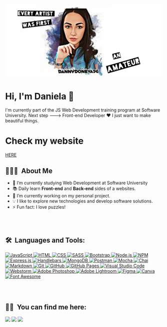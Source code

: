 
<img src="https://github.com/DannyDoneva96/DannyDoneva96/blob/main/IMG_20220501_115920.jpg">

# Hi, I'm Daniela 👋
I'm currently part of the JS Web Development training program at Software University.
Next step ---> Front-end Developer ❤️ I just want to make beautiful things.

# Check my website 
<p> <a href="https://https://ddwebsite-1e795.web.app/" target="_blank"> HERE </a></p> 


## 👨🏻‍💻 &nbsp;About Me
- 🌱 I’m currently studying Web Development at Software University
- 📚 Daily learn **Front-end** and **Back-end** sides of a websites.
- 🔭 I’m currently working on my personal project.
- 💡 I like to explore new technologies and develop software solutions.
- ⚡ Fun fact: I love puzzles!
<br>
<br>

## 🛠 &nbsp;Languages and Tools:
<!-- 
<p align="left"> </a><a href="https://developer.mozilla.org/en-US/docs/Web/JavaScript" target="_blank"> <img src="https://raw.githubusercontent.com/devicons/devicon/master/icons/javascript/javascript-original.svg" alt="javascript" width="40" height="40"/> </a> <a href="https://www.mongodb.com/" target="_blank"> <img src="https://raw.githubusercontent.com/devicons/devicon/master/icons/mongodb/mongodb-original-wordmark.svg" alt="mongodb" width="40" height="40"/> </a> <a href="https://nodejs.org" target="_blank"> <img src="https://raw.githubusercontent.com/devicons/devicon/master/icons/nodejs/nodejs-original-wordmark.svg" alt="nodejs" width="40" height="40"/> </a>  <a href="https://reactjs.org/" target="_blank"> <img src="https://raw.githubusercontent.com/devicons/devicon/master/icons/react/react-original-wordmark.svg" alt="react" width="40" height="40"/> </a>   <a href="https://www.w3schools.com/css/" target="_blank"> <img src="https://raw.githubusercontent.com/devicons/devicon/master/icons/css3/css3-original-wordmark.svg" alt="css3" width="40" height="40"/> </a>  <a href="https://www.w3.org/html/" target="_blank"> <img src="https://raw.githubusercontent.com/devicons/devicon/master/icons/html5/html5-original-wordmark.svg" alt="html5" width="40" height="40"/> 
 <a href="https://angular.io" target="_blank" rel="noreferrer"> <img src="https://angular.io/assets/images/logos/angular/angular.svg" alt="angular" width="40" height="40"/> </a>
 <a href="https://getbootstrap.com" target="_blank" rel="noreferrer"> <img src="https://raw.githubusercontent.com/devicons/devicon/master/icons/bootstrap/bootstrap-plain-wordmark.svg" alt="bootstrap" width="40" height="40"/> </a>
 <a href="https://expressjs.com" target="_blank" rel="noreferrer"> <img src="https://raw.githubusercontent.com/devicons/devicon/master/icons/express/express-original-wordmark.svg" alt="express" width="40" height="40"/> </a>
 <a href="https://firebase.google.com/" target="_blank" rel="noreferrer"> <img src="https://www.vectorlogo.zone/logos/firebase/firebase-icon.svg" alt="firebase" width="40" height="40"/> </a>
 <a href="https://cloud.google.com" target="_blank" rel="noreferrer"> <img src="https://www.vectorlogo.zone/logos/google_cloud/google_cloud-icon.svg" alt="gcp" width="40" height="40"/> </a>
 <a href="https://heroku.com" target="_blank" rel="noreferrer"> <img src="https://www.vectorlogo.zone/logos/heroku/heroku-icon.svg" alt="heroku" width="40" height="40"/> </a>
 <a href="https://www.mysql.com/" target="_blank" rel="noreferrer"> <img src="https://raw.githubusercontent.com/devicons/devicon/master/icons/mysql/mysql-original-wordmark.svg" alt="mysql" width="40" height="40"/> </a>
 
 <a href="https://www.typescriptlang.org/" target="_blank" rel="noreferrer"> <img src="https://raw.githubusercontent.com/devicons/devicon/master/icons/typescript/typescript-original.svg" alt="typescript" width="40" height="40"/> </a>
 <a href="https://vuejs.org/" target="_blank" rel="noreferrer"> <img src="https://raw.githubusercontent.com/devicons/devicon/master/icons/vuejs/vuejs-original-wordmark.svg" alt="vuejs" width="40" height="40"/> </a></p>
 -->
 <p align="left"> 
  <a href="https://developer.mozilla.org/en-US/docs/Web/JavaScript" target="_blank"> 
     <img alt="JavaScript" src="https://img.shields.io/badge/JavaScript%20-%23F7DF1E.svg?logo=javascript&logoColor=black">
   </a>
  <a href="https://www.w3.org/html" target="_blank"> 
   <img alt="HTML" src="https://img.shields.io/badge/HTML5%20-%23E34F26.svg?logo=html5&logoColor=white">
  </a>   
  <a href="https://www.w3schools.com/css" target="_blank">
    <img alt="CSS" src="https://img.shields.io/badge/CSS%20-%231572B6.svg?logo=css3&logoColor=white">
  </a>
  <a href="https://sass-lang.com">
    <img alt="SASS" src="https://img.shields.io/badge/Sass-hotpink.svg?logo=SASS&logoColor=white">
  </a>
  <a href="https://getbootstrap.com">
    <img alt="Bootstrap" src="https://img.shields.io/badge/Bootstrap-7952B3.svg?logo=bootstrap&logoColor=white">
  </a>
  <a href="https://nodejs.org/en/about">
      <img alt="Node.js" src="https://img.shields.io/badge/Node.js-43853D.svg?logo=node.js&logoColor=white">
  </a>
   <a href="https://www.npmjs.com" target="_blank"> 
    <img alt="NPM" src="https://img.shields.io/badge/npm-CB3837?logo=npm&logoColor=white">
  </a>
  <a href="https://expressjs.com">
    <img alt="Express.js" src="https://img.shields.io/badge/Express.js-404d59.svg?logo=express&logoColor=white">
  </a>
  <a href="https://handlebarsjs.com">
    <img alt="Handlebars" src="https://img.shields.io/badge/Handlebars.js-FE7A16?&logo=handlebarsdotjs&logoColor=black">
  </a>
  <a href="https://www.mongodb.com">
    <img alt="MongoDB" src ="https://img.shields.io/badge/MongoDB-4ea94b.svg?logo=mongodb&logoColor=white">
  </a>
  <a href="https://www.postman.com">
    <img alt="Postman" src="https://img.shields.io/badge/Postman-FF6C37?logo=postman&logoColor=white">
  </a>
  <a href="https://mochajs.org" target="_blank"> 
    <img alt="Mocha" src="https://img.shields.io/badge/Mocha-8D6748?logo=Mocha&logoColor=white">
  </a>
    <a href="https://www.chaijs.com" target="_blank"> 
    <img alt="Chai" src="https://img.shields.io/badge/chai-A30701?logo=chai&logoColor=white">
  </a>
  <a href="https://daringfireball.net/projects/markdown">
    <img alt="Markdown" src="https://img.shields.io/badge/Markdown-000000.svg?logo=markdown&logoColor=white">
  </a>
  <a href="https://git-scm.com">
    <img alt="Git" src="https://img.shields.io/badge/Git%20-%23F05033.svg?logo=git&logoColor=white">
  </a>
  <a href="https://github.com">
    <img alt="GitHub" src="https://img.shields.io/badge/GitHub%20-%23A03522.svg?logo=github&logoColor=white">
  </a>
  <a href="https://pages.github.com">
    <img alt="GitHub Pages" src="https://img.shields.io/badge/GitHub%20Pages-327FC7.svg?logo=github&logoColor=white">
  </a>
  <a href="https://code.visualstudio.com">
    <img alt="Visual Studio Code" src="https://img.shields.io/badge/Visual%20Studio%20Code-0078d7.svg?logo=visual-studio-code&logoColor=white">
  </a>
  <a href="https://www.jetbrains.com/webstorm">
    <img alt="Webstorm" src="https://img.shields.io/badge/WebStorm-000000?logo=WebStorm&logoColor=white">
  </a>
  <a href="https://www.adobe.com/in/products/photoshop.html" target="_blank"> 
    <img alt="Adobe Photoshop" src="https://img.shields.io/badge/Adobe%20Photoshop-2070AA?style=flat&logo=Adobe%20Photoshop&logoColor=white">
  </a>
  <a href="https://lightroom.adobe.com" target="_blank"> 
    <img alt="Adobe Lightroom" src="https://img.shields.io/badge/Adobe%20Lightroom-31A8FF?&logo=Adobe%20Lightroom&logoColor=white">
  </a>
  <a href="https://www.figma.com" target="_blank"> 
    <img alt="Figma" src="https://img.shields.io/badge/Figma-F24E1E?&logo=figma&logoColor=white">
  </a>
  <a href="https://www.canva.com" target="_blank"> 
    <img alt="Canva" src="https://img.shields.io/badge/Canva-%2300C4CC.svg?&logo=Canva&logoColor=white">
  </a>
  <a href="https://fontawesome.com" target="_blank"> 
    <img alt="Font Awesome" src="https://img.shields.io/badge/Font_Awesome-339AF0?logo=fontawesome&logoColor=white">
  </a>
</p>

 <br>

 <br>
 
 ## 🤝🏻 &nbsp;You can find me here:
 
<p><a href="https://twitter.com/DanielaDoneva2"><img src="https://img.shields.io/badge/twitter-%231DA1F2.svg?&style=for-the-badge&logo=twitter&logoColor=white" height=25></a> <a href="https://www.linkedin.com/in/daniela-doneva-9614561b2/"><img src="https://img.shields.io/badge/linkedin-%230077B5.svg?&style=for-the-badge&logo=linkedin&logoColor=white" height=25></a> <a href="https://www.instagram.com/danny.doneva/"><img src="https://img.shields.io/badge/instagram-%23E4405F.svg?&style=for-the-badge&logo=instagram&logoColor=white" height=25></a>
 

</p>
 


<!--
**DannyDoneva96/DannyDoneva96** is a ✨ _special_ ✨ repository because its `README.md` (this file) appears on your GitHub profile.

Here are some ideas to get you started:



-->

